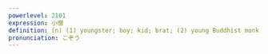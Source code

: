 ```yaml
---
powerlevel: 2101
expression: 小僧
definition: (n) (1) youngster; boy; kid; brat; (2) young Buddhist monk; young bonze; (3) young shop-boy; errand boy; apprentice; (P)
pronunciation: こぞう
---
```

